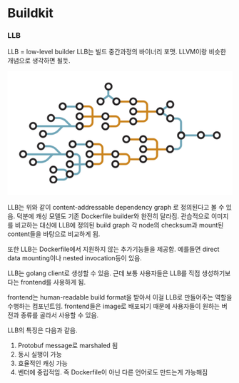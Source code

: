 # Buildkit

### LLB

LLB = low-level builder LLB는 빌드 중간과정의 바이너리 포맷. LLVM이랑 비슷한 개념으로 생각하면 될듯.

![](<../.gitbook/assets/image (12).png>)

LLB는 위와 같이 content-addressable dependency graph 로 정의된다고 볼 수 있음. 덕분에 캐싱 모델도 기존 Dockerfile builder와 완전히 달라짐. 관습적으로 이미지를 비교하는 대신에 LLB에 정의된 build graph 각 node의 checksum과 mount된 content들을 바탕으로 비교하게 됨.

또한 LLB는 Dockerfile에서 지원하지 않는 추가기능들을 제공함. 예를들면 direct data mounting이나 nested invocation등이 있음.

&#x20;LLB는 golang client로 생성할 수 있음. 근데 보통 사용자들은 LLB를 직접 생성하기보다는 frontend를 사용하게 됨.

&#x20;frontend는 human-readable build format을 받아서 이걸 LLB로 만들어주는 역할을 수행하는 컴포넌트임. frontend들은 image로 배포되기 때문에 사용자들이 원하는 버전과 종류를 골라서 사용할 수 있음.

LLB의 특징은 다음과 같음.

1. Protobuf message로 marshaled 됨
2. 동시 실행이 가능
3. 효율적인 캐싱 가능
4. 벤더에 중립적임. 즉 Dockerfile이 아닌 다른 언어로도 만드는게 가능해짐






